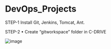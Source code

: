 # DevOps_Projects
STEP-1
Install Git, Jenkins, Tomcat, Ant.

STEP-2
•	Create “gitworkspace” folder in C-DRIVE

![image](https://user-images.githubusercontent.com/47205003/120800119-38c50b00-c55d-11eb-888a-03bb39ecccff.png)
 
